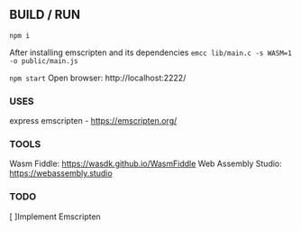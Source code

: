 ## BUILD / RUN
`npm i`

After installing emscripten and its dependencies
`emcc lib/main.c -s WASM=1 -o public/main.js`

`npm start`
Open browser: http://localhost:2222/

### USES
express
emscripten - https://emscripten.org/

### TOOLS
Wasm Fiddle: https://wasdk.github.io/WasmFiddle
Web Assembly Studio: https://webassembly.studio

### TODO
[ ]Implement Emscripten